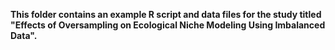 **This folder contains an example R script and data files for the study titled "Effects of Oversampling on Ecological Niche Modeling Using Imbalanced Data".**
